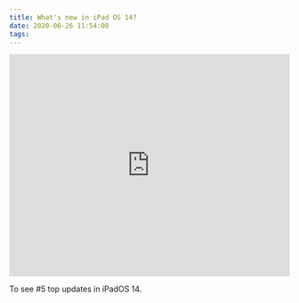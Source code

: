 ```yaml
---
title: What's new in iPad OS 14?
date: 2020-06-26 11:54:08
tags:
---
```


<center>
	<iframe width="100%" height="400px" src="https://www.youtube.com/embed/bUIsImVQGiI" frameborder="0" allow="accelerometer; autoplay; encrypted-media; gyroscope; picture-in-picture" allowfullscreen></iframe>
</center>

To see #5 top updates in iPadOS 14.


